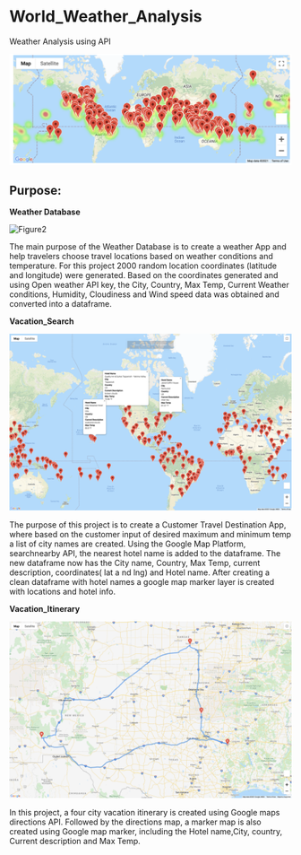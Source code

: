 # World_Weather_Analysis

Weather Analysis using API

![Figure1](Heatmap.png)

## Purpose:

**Weather Database**

![Figure2](Dataframescreenshot)

The main purpose of the Weather Database is to create a weather App and help travelers choose travel locations based on weather conditions and temperature. For this project 2000 random location coordinates (latitude and longitude) were generated. Based on the coordinates generated and using Open weather API key, the City, Country, Max Temp, Current Weather conditions, Humidity, Cloudiness and Wind speed data was obtained and converted into a dataframe.

**Vacation_Search**

![Figure3](Vacation_Search/WeatherPy_vacation_map.png)

The purpose of this project is to create a Customer Travel Destination App, where based on the customer input of desired maximum and minimum temp a list of city names are created. Using the Google Map Platform, searchnearby API, the nearest hotel name is added to the dataframe. The new dataframe now has the City name, Country, Max Temp, current description, coordinates( lat a nd lng) and Hotel name. After creating a clean dataframe with hotel names a google map marker layer is created with locations and hotel info.

**Vacation_Itinerary**

![Figure3](Vacation_Itinerary/WeatherPy_travel_map.png)

In this project, a four city vacation itinerary is created using Google maps directions API. Followed by the directions map, a marker map is also created using Google map marker, including the Hotel name,City, country, Current description and Max Temp.

